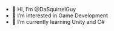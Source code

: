 - 👋 Hi, I’m @DaSquirrelGuy
- 👀 I’m interested in Game Development
- 🌱 I’m currently learning Unity and C#
